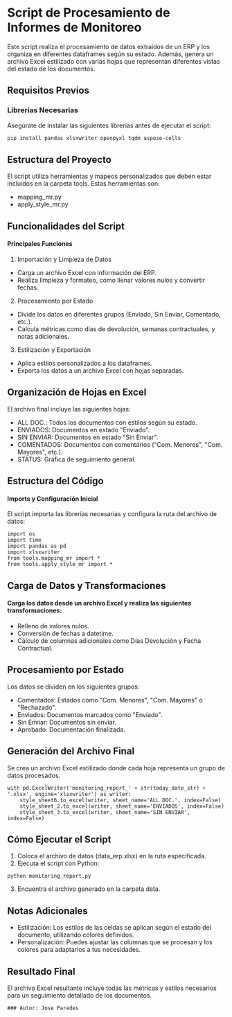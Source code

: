 # Script de Procesamiento de Informes de Monitoreo

Este script realiza el procesamiento de datos extraídos de un ERP y los organiza en diferentes dataframes según su estado. Además, genera un archivo Excel estilizado con varias hojas que representan diferentes vistas del estado de los documentos.

## Requisitos Previos

### Librerías Necesarias
Asegúrate de instalar las siguientes librerías antes de ejecutar el script:

```bash
pip install pandas xlsxwriter openpyxl tqdm aspose-cells
```

## Estructura del Proyecto
El script utiliza herramientas y mapeos personalizados que deben estar incluidos en la carpeta tools. 
Estas herramientas son:

- mapping_mr.py
- apply_style_mr.py

## Funcionalidades del Script
#### Principales Funciones
1. Importación y Limpieza de Datos
- Carga un archivo Excel con información del ERP.
- Realiza limpieza y formateo, como llenar valores nulos y convertir fechas.
2. Procesamiento por Estado
- Divide los datos en diferentes grupos (Enviado, Sin Enviar, Comentado, etc.).
- Calcula métricas como días de devolución, semanas contractuales, y notas adicionales.
3. Estilización y Exportación
- Aplica estilos personalizados a los dataframes.
- Exporta los datos a un archivo Excel con hojas separadas.
  
## Organización de Hojas en Excel
El archivo final incluye las siguientes hojas:

- ALL DOC.: Todos los documentos con estilos según su estado.
- ENVIADOS: Documentos en estado "Enviado".
- SIN ENVIAR: Documentos en estado "Sin Enviar".
- COMENTADOS: Documentos con comentarios ("Com. Menores", "Com. Mayores", etc.).
- STATUS: Gráfica de seguimiento general.

## Estructura del Código
#### Imports y Configuración Inicial
El script importa las librerías necesarias y configura la ruta del archivo de datos:
```
import os
import time
import pandas as pd
import xlsxwriter
from tools.mapping_mr import *
from tools.apply_style_mr import *
```
## Carga de Datos y Transformaciones
#### Carga los datos desde un archivo Excel y realiza las siguientes transformaciones:

- Relleno de valores nulos.
- Conversión de fechas a datetime.
- Cálculo de columnas adicionales como Días Devolución y Fecha Contractual.
## Procesamiento por Estado
Los datos se dividen en los siguientes grupos:

- Comentados: Estados como "Com. Menores", "Com. Mayores" o "Rechazado".
- Enviados: Documentos marcados como "Enviado".
- Sin Enviar: Documentos sin enviar.
- Aprobado: Documentación finalizada.
## Generación del Archivo Final
Se crea un archivo Excel estilizado donde cada hoja representa un grupo de datos procesados.

```
with pd.ExcelWriter('monitoring_report_' + str(today_date_str) + '.xlsx', engine='xlsxwriter') as writer:
    style_sheet6.to_excel(writer, sheet_name='ALL DOC.', index=False)
    style_sheet_2.to_excel(writer, sheet_name='ENVIADOS', index=False)
    style_sheet_3.to_excel(writer, sheet_name='SIN ENVIAR', index=False)
```

## Cómo Ejecutar el Script
1. Coloca el archivo de datos (data_erp.xlsx) en la ruta especificada.
2. Ejecuta el script con Python:
```
python monitoring_report.py
```
3. Encuentra el archivo generado en la carpeta data.
   
## Notas Adicionales
- Estilización: Los estilos de las celdas se aplican según el estado del documento, utilizando colores definidos.
- Personalización: Puedes ajustar las columnas que se procesan y los colores para adaptarlos a tus necesidades.

## Resultado Final
El archivo Excel resultante incluye todas las métricas y estilos necesarios para un seguimiento detallado de los documentos.
```
### Autor: Jose Paredes
```
